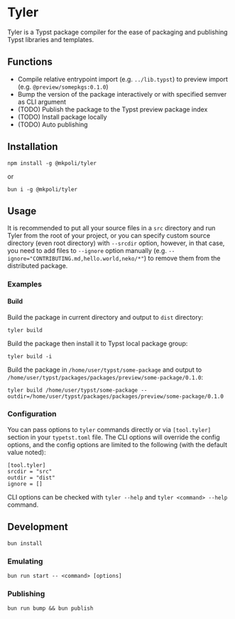 # Tyler

Tyler is a Typst package compiler for the ease of packaging and publishing Typst libraries and templates.

## Functions

- Compile relative entrypoint import (e.g. `../lib.typst`) to preview import (e.g. `@preview/somepkgs:0.1.0`)
- Bump the version of the package interactively or with specified semver as CLI argument
- (TODO) Publish the package to the Typst preview package index
- (TODO) Install package locally
- (TODO) Auto publishing

## Installation

```
npm install -g @mkpoli/tyler
```

or

```
bun i -g @mkpoli/tyler
```

## Usage

It is recommended to put all your source files in a `src` directory and run Tyler from the root of your project, or you can specify custom source directory (even root directory) with `--srcdir` option, however, in that case, you need to add files to `--ignore` option manually (e.g. `--ignore="CONTRIBUTING.md,hello.world,neko/*"`) to remove them from the distributed package.

### Examples

#### Build

Build the package in current directory and output to `dist` directory:

```
tyler build
```

Build the package then install it to Typst local package group:

```
tyler build -i
```

Build the package in `/home/user/typst/some-package` and output to `/home/user/typst/packages/packages/preview/some-package/0.1.0`:

```
tyler build /home/user/typst/some-package --outdir=/home/user/typst/packages/packages/preview/some-package/0.1.0
```

### Configuration

You can pass options to `tyler` commands directly or via `[tool.tyler]` section in your `typetst.toml` file. The CLI options will override the config options, and the config options are limited to the following (with the default value noted):

```
[tool.tyler]
srcdir = "src"
outdir = "dist"
ignore = []
```

CLI options can be checked with `tyler --help` and `tyler <command> --help` command.

## Development

```
bun install
```

### Emulating

```
bun run start -- <command> [options]
```

### Publishing

```
bun run bump && bun publish
```
